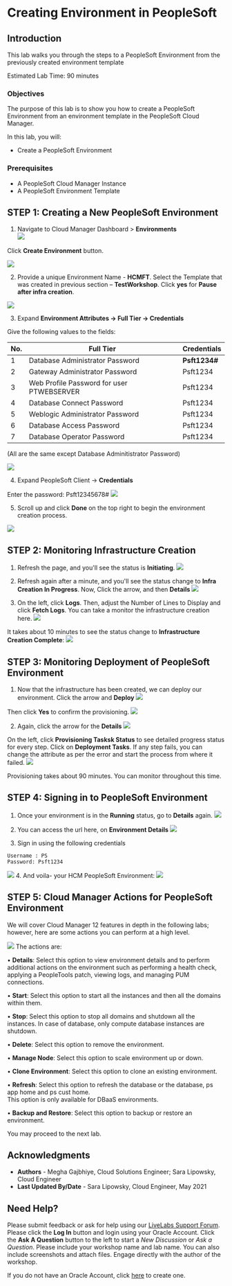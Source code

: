 # Creating Environment in PeopleSoft

## Introduction

This lab walks you through the steps to a PeopleSoft Environment from the previously created environment template

Estimated Lab Time: 90 minutes

### Objectives

The purpose of this lab is to show you how to create a PeopleSoft Environment from an environment template in the PeopleSoft Cloud Manager.

In this lab, you will:
* Create a PeopleSoft Environment

### Prerequisites
- A PeopleSoft Cloud Manager Instance
- A PeopleSoft Environment Template 

## **STEP 1**: Creating a New PeopleSoft Environment

1. Navigate to Cloud Manager Dashboard > **Environments**  
  ![](./images/1dashenv.png "")

 Click **Create Environment** button.

  ![](./images/e1.png "")

2. Provide a unique Environment Name - **HCMFT**. Select the Template that was created in previous section – **TestWorkshop**. Click **yes** for **Pause after infra creation**.  

  ![](./images/3newenvinfo.png "")

3. Expand **Environment Attributes -> Full Tier -> Credentials**

  Give the following values to the fields:

  No. | Full Tier | Credentials
  --- | --------- | -----------
  1 | Database Administrator Password | **Psft1234#**
  2 | Gateway Administrator Password | Psft1234
  3 | Web Profile Password for user PTWEBSERVER | Psft1234
  4 | Database Connect Password | Psft1234
  5 | Weblogic Administrator Password | Psft1234
  6 | Database Access Password | Psft1234
  7 | Database Operator Password | Psft1234

(All are the same except Database Adminitistrator Password)

  ![](./images/4credentials.png "")

4. Expand PeopleSoft Client -> **Credentials**

  Enter the password: Psft12345678#
  ![](./images/winenvpass.png "")

5. Scroll up and click **Done** on the top right to begin the environment creation process. 

  ![](./images/e4.png "")

<!-- 6. Accept the license. 

  ![](./images/e5.png "") -->

## **STEP 2**: Monitoring Infrastructure Creation

1. Refresh the page, and you'll see the status is **Initiating**.
  ![](./images/6initiating.png "")

2. Refresh again after a minute, and you'll see the status change to **Infra Creation In Progress**. Now, Click the arrow, and then **Details**
  ![](./images/7inprogress.png "")

3. On the left, click **Logs**. Then, adjust the Number of Lines to Display and click **Fetch Logs**. You can take a monitor the infrastructure creation here. 
  ![](./images/8fetchlogs.png "")

It takes about 10 minutes to see the status change to **Infrastructure Creation Complete**:
  ![](./images/9infracomplete.png "")



## **STEP 3**: Monitoring Deployment of PeopleSoft Environment

1. Now that the infrastructure has been created, we can deploy our environment. Click the arrow and **Deploy**
  ![](./images/10deploy.png "")

  Then click **Yes** to confirm the provisioning.
  ![](./images/11yesdeploy.png "")

2. Again, click the arrow for the **Details**
  ![](./images/12provisioning.png "")

  On the left, click **Provisioning Tasksk Status** to see detailed progress status for every step. Click on **Deployment Tasks**. If any step fails, you can change the attribute as per the error and start the process from where it failed.
  ![](./images/13tasks.png "")

Provisioning takes about 90 minutes. You can monitor throughout this time.

## **STEP 4**: Signing in to PeopleSoft Environment

1. Once your environment is in the **Running** status, go to **Details** again.
  ![](./images/14details.png "")

2. You can access the url here, on **Environment Details**
  ![](./images/15url.png "")

3. Sign in using the following credentials
  ```
  Username : PS    
  Password: Psft1234
  ```
  ![](./images/16pslogin.png "")
4. And voila- your HCM PeopleSoft Environment:
  ![](./images/17psenv.png "")



## **STEP 5**: Cloud Manager Actions for PeopleSoft Environment

We will cover Cloud Manager 12 features in depth in the following labs; however, here are some actions you can perform at a high level.

  ![](./images/actions.png "")
  The actions are:

  • **Details**: Select this option to view environment details and to perform additional actions on the environment such as performing a health check, applying a PeopleTools patch, viewing logs, and managing PUM connections.

  • **Start**: Select this option to start all the instances and then all the domains within them.

  • **Stop**: Select this option to stop all domains and shutdown all the instances. In case of database, only compute database instances are shutdown.

  • **Delete**: Select this option to remove the environment.

  • **Manage Node**: Select this option to scale environment up or down.

  • **Clone Environment**: Select this option to clone an existing environment.

  • **Refresh**: Select this option to refresh the database or the database, ps app home and ps cust home.  
  This option is only available for DBaaS environments.

  • **Backup and Restore**: Select this option to backup or restore an environment.



You may proceed to the next lab.

## Acknowledgments
* **Authors** - Megha Gajbhiye, Cloud Solutions Engineer; Sara Lipowsky, Cloud Engineer
* **Last Updated By/Date** - Sara Lipowsky, Cloud Engineer, May 2021

## Need Help?
Please submit feedback or ask for help using our [LiveLabs Support Forum](https://community.oracle.com/tech/developers/categories/Migrate%20SaaS%20to%20OCI). Please click the **Log In** button and login using your Oracle Account. Click the **Ask A Question** button to the left to start a *New Discussion* or *Ask a Question*.  Please include your workshop name and lab name.  You can also include screenshots and attach files.  Engage directly with the author of the workshop.

If you do not have an Oracle Account, click [here](https://profile.oracle.com/myprofile/account/create-account.jspx) to create one.